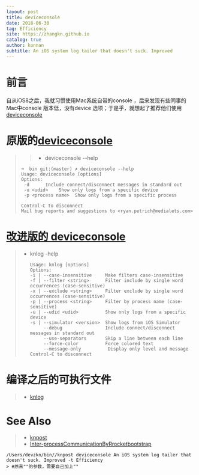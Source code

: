 ```yaml
---
layout: post
title: deviceconsole
date: 2018-06-30
tag: Efficiency
site: https://zhangkn.github.io
catalog: true
author: kunnan
subtitle: An iOS system log tailer that doesn't suck. Improved
---
```




# 前言

 自从iOS8之后，我就习惯使用Mac系统自带的console ，后来发现有些同事的Mac中console 版本低，没有device 选项；于是乎，就想起了推荐他们使用[deviceconsole](https://github.com/kunnan/deviceconsole)



# 原版的[deviceconsole](https://github.com/rpetrich/deviceconsole)

> > *  deviceconsole --help
>
> ```
> ➜  bin git:(master) ✗ deviceconsole --help
> Usage: deviceconsole [options]
> Options:
>  -d      Include connect/disconnect messages in standard out
>  -u <udid>    Show only logs from a specific device
>  -p <process name>  Show only logs from a specific process
> 
> Control-C to disconnect
> Mail bug reports and suggestions to <ryan.petrich@medialets.com>
> ```
>
> 

# [改进版的 deviceconsole ](https://github.com/MegaCookie/deviceconsole)

> * knlog -help 
>
>   ```
>   Usage: knlog [options]
>   Options:
>   -i | --case-insensitive     Make filters case-insensitive
>   -f | --filter <string>      Filter include by single word occurrences (case-sensitive)
>   -x | --exclude <string>     Filter exclude by single word occurrences (case-sensitive)
>   -p | --process <string>     Filter by process name (case-sensitive)
>   -u | --udid <udid>          Show only logs from a specific device
>   -s | --simulator <version>  Show logs from iOS Simulator
>        --debug                Include connect/disconnect messages in standard out
>        --use-separators       Skip a line between each line
>        --force-color          Force colored text
>        --message-only          Display only level and message
>   Control-C to disconnect
>   ```
>
>   

# 编译之后的可执行文件

> * [knlog](https://github.com/zhangkn/KNBin/blob/master/knlog)

# See Also 

>* [knpost](https://github.com/zhangkn/KNBin/blob/master/knpost) 
>* [Inter-processCommunicationByRrocketbootstrap](https://zhangkn.github.io/2018/01/Inter-processCommunicationByRrocketbootstrap/)
>
```
/Users/devzkn/bin//knpost deviceconsole An iOS system log tailer that doesn't suck. Improved -t Efficiency
> #原来""的参数，需要自己加上""
```

